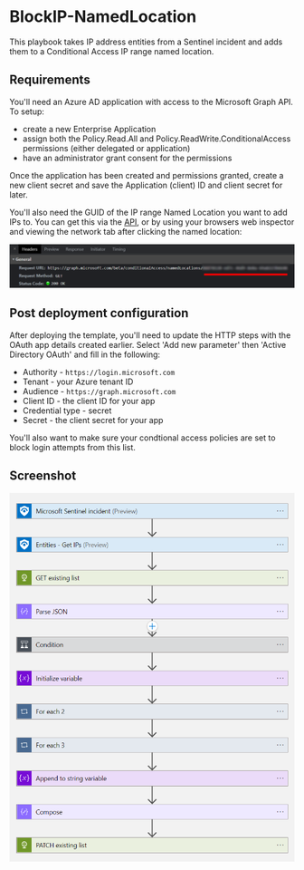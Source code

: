 # BlockIP-NamedLocation

This playbook takes IP address entities from a Sentinel incident and adds them
to a Conditional Access IP range named location.

## Requirements

You'll need an Azure AD application with access to the Microsoft Graph API. To setup:
* create a new Enterprise Application
* assign both the Policy.Read.All and Policy.ReadWrite.ConditionalAccess permissions
(either delegated or application)
* have an administrator grant consent for the permissions

Once the application has been created and permissions granted, create a new 
client secret and save the Application (client) ID and client secret for later.

You'll also need the GUID of the IP range Named Location you want to add IPs to.
You can get this via the [API](https://learn.microsoft.com/graph/api/conditionalaccessroot-list-namedlocations?view=graph-rest-1.0&tabs=http), 
or by using your browsers web inspector and viewing the network tab after clicking the named location:

![web inspector example](./images/blockip1.png)

## Post deployment configuration

After deploying the template, you'll need to update the HTTP steps with the 
OAuth app details created earlier. Select 'Add new parameter' then 'Active 
Directory OAuth' and fill in the following:

* Authority - `https://login.microsoft.com`
* Tenant - your Azure tenant ID
* Audience - `https://graph.microsoft.com`
* Client ID - the client ID for your app
* Credential type - secret
* Secret - the client secret for your app

You'll also want to make sure your condtional access policies are set to block
login attempts from this list.

## Screenshot

![playbook overview](./images/blockip2.png)